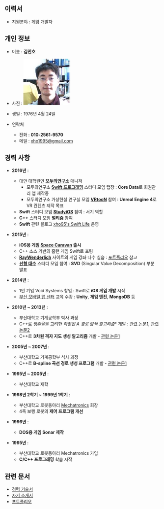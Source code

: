 ## 이력서

* 지원분야 : 게임 개발자

## 개인 정보

* 이름 : **김민호**
* 사진 : ![profile](_assets/_profile.jpg)
* 생일 : 1976년 4월 24일

* 연락처
	* 전화 : **010-2561-9570**
	* 메일 : xho1995@gmail.com

## 경력 사항

* **2016년** :
	* 대안 대학원인 **[모두의연구소](http://www.modulabs.co.kr/)** 매니저
		* 모두의연구소 **[Swift 프로그래밍](http://www.modulabs.co.kr/Swift_library/848)** 스터디 모임 랩장 : **Core Data**로 회원관리 앱 제작중
		* 모두의연구소 가상현실 연구실 모임 **[VRtooN](http://www.modulabs.co.kr/Swift_library/848)** 참여 : **Unreal Engine 4**로 VR 컨텐츠 제작 목표
	* **Swift** 스터디 모임 **[StudyiOS](http://studyios.gitlab.io)** 참여 : 서기 역할
	* **C++** 스터디 모임 **[멀티즘](http://cafe.naver.com/multism)** 참여
	* **Swift** 관련 블로그 [xho95's Swift Life](http://xho95.github.io) 운영
	
* **2015년** :
	* **iOS용 게임 [Space Caravan](https://itunes.apple.com/kr/app/space-caravan/id1011757460?mt=8) 출시**
	* C++ 소스 기반의 홈런 게임 Swift로 포팅
	* **[RayWenderlich](https://www.raywenderlich.com)** 사이트의 게임 강좌 다수 실습 : [포트폴리오](2016-07-21-Portfolio.md) 참고
	* **[선형 대수](https://www.facebook.com/groups/1045080912185263/)** 스터디 모임 참여 : **SVD** (Singular Value Decomposition) 부분 발표
	
* **2014년** : 	
	* 1인 기업 Void Systems 창업 : Swift로 **iOS 게임 개발** 시작
	* [부산 모바일 앱 센터](http://www.bmac.kr/index.asp) 교육 수강 : **Unity**, **게임 엔진**, **MongoDB** 등
	
* **2010년 ~ 2013년** :
	* 부산대학교 기계공학부 박사 과정
	* C++로 생존율을 고려한 **확장된 A* 경로 탐색 알고리즘** 개발 : [관련 논문1](http://ieeexplore.ieee.org/xpls/abs_all.jsp?arnumber=6463003), [관련 논문2](http://link.springer.com/chapter/10.1007%2F978-3-642-33503-7_59)
	* C++로 **3차원 격자 지도 생성 알고리즘** 개발 - [관련 논문1](http://ieeexplore.ieee.org/stamp/stamp.jsp?arnumber=6677377)
	
* **2005년 ~ 2007년** : 	
	* 부산대학교 기계공학부 석사 과정
	* C++로 **B-spline 곡선 경로 생성 프로그램** 개발 - [관련 논문1](http://ocean.kisti.re.kr/downfile/volume/icase/JOJDCV/2014/v20n2/JOJDCV_2014_v20n2_138.pdf)
	
* **1995년 ~ 2005년** :
	* 부산대학교 재학
	
* **1998년 2학기 ~ 1999년 1학기** :
	* 부산대학교 로봇동아리 [Mechatronics](http://mecha.namoweb.net/xe/) 회장
	* 4족 보행 로봇의 **제어 프로그램 개선**
	
* **1996년** :
	* **DOS용 게임 Sonar 제작**
	
* **1995년** :
	* 부산대학교 로봇동아리 Mechatronics 가입
	* **C/C++ 프로그래밍** 학습 시작

## 관련 문서

* [경력 기술서](2016-07-21-Employment-Highlight.md)
* [자기 소개서](2016-07-21-Cover-Letter.md)
* [포트폴리오](2016-07-21-Portfolio.md)
